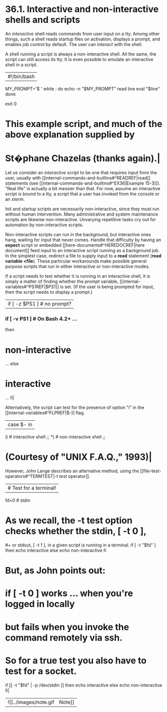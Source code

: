 # 36.1. Interactive and non-interactive shells and scripts

An _interactive_ shell reads commands from user input on a tty. Among other things, such a shell reads startup files on activation, displays a prompt, and enables job control by default. The user can _interact_ with the shell.

A shell running a script is always a non-interactive shell. All the same, the script can still access its tty. It is even possible to emulate an interactive shell in a script.

|   |
|---|
|#!/bin/bash
MY_PROMPT='$ '
while :
do
  echo -n "$MY_PROMPT"
  read line
  eval "$line"
  done

exit 0

# This example script, and much of the above explanation supplied by
# St�phane Chazelas (thanks again).|

Let us consider an _interactive_ script to be one that requires input from the user, usually with [[internal-commands-and-builtins#^READREF|read]] statements (see [[internal-commands-and-builtins#^EX36|Example 15-3]]). "Real life" is actually a bit messier than that. For now, assume an interactive script is bound to a tty, a script that a user has invoked from the console or an _xterm_.

Init and startup scripts are necessarily non-interactive, since they must run without human intervention. Many administrative and system maintenance scripts are likewise non-interactive. Unvarying repetitive tasks cry out for automation by non-interactive scripts.

Non-interactive scripts can run in the background, but interactive ones hang, waiting for input that never comes. Handle that difficulty by having an **expect** script or embedded [[here-documents#^HEREDOCREF|here document]] feed input to an interactive script running as a background job. In the simplest case, redirect a file to supply input to a **read** statement (**read variable <file**). These particular workarounds make possible general purpose scripts that run in either interactive or non-interactive modes.

If a script needs to test whether it is running in an interactive shell, it is simply a matter of finding whether the _prompt_ variable, [[internal-variables#^PS1REF|$PS1]] is set. (If the user is being prompted for input, then the script needs to display a prompt.)

|   |
|---|
|if [ -z $PS1 ] # no prompt?
### if [ -v PS1 ]   # On Bash 4.2+ ...
then
  # non-interactive
  ...
else
  # interactive
  ...
fi|

Alternatively, the script can test for the presence of option "i" in the [[internal-variables#^FLPREF|$-]] flag.

|   |
|---|
|case $- in
*i*)    # interactive shell
;;
*)      # non-interactive shell
;;
# (Courtesy of "UNIX F.A.Q.," 1993)|

However, John Lange describes an alternative method, using the [[file-test-operators#^TERMTEST|-t _test_ operator]].

|   |
|---|
|# Test for a terminal!

fd=0   # stdin

#  As we recall, the -t test option checks whether the stdin, [ -t 0 ],
#+ or stdout, [ -t 1 ], in a given script is running in a terminal.
if [ -t "$fd" ]
then
  echo interactive
else
  echo non-interactive
fi


#  But, as John points out:
#    if [ -t 0 ] works ... when you're logged in locally
#    but fails when you invoke the command remotely via ssh.
#    So for a true test you also have to test for a socket.

if [[ -t "$fd" \| -p /dev/stdin ]]
then
  echo interactive
else
  echo non-interactive
fi|

|   |   |
|---|---|
|![[../images/note.gif|Note]]|Scripts may be forced to run in interactive mode with the -i option or with a **#!/bin/bash -i** header. Be aware that this can cause erratic script behavior or show error messages even when no error is present.|

